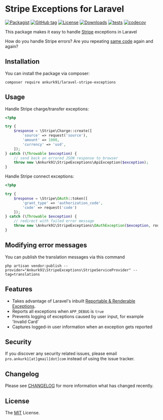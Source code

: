 # Stripe Exceptions for Laravel

[![Packagist](https://badgen.net/packagist/v/ankurk91/laravel-stripe-exceptions)](https://packagist.org/packages/ankurk91/laravel-stripe-exceptions)
[![GitHub tag](https://badgen.net/github/tag/ankurk91/laravel-stripe-exceptions)](https://github.com/ankurk91/laravel-stripe-exceptions/releases)
[![License](https://badgen.net/packagist/license/ankurk91/laravel-stripe-exceptions)](https://packagist.org/packages/ankurk91/laravel-stripe-exceptions)
[![Downloads](https://img.shields.io/packagist/dt/ankurk91/laravel-stripe-exceptions)](https://packagist.org/packages/ankurk91/laravel-stripe-exceptions/stats)
[![tests](https://github.com/ankurk91/laravel-stripe-exceptions/workflows/tests/badge.svg)](https://github.com/ankurk91/laravel-stripe-exceptions/actions)
[![codecov](https://codecov.io/gh/ankurk91/laravel-stripe-exceptions/branch/master/graph/badge.svg)](https://codecov.io/gh/ankurk91/laravel-stripe-exceptions)

This package makes it easy to handle [Stripe](https://github.com/stripe/stripe-php) exceptions in Laravel 

How do you handle Stripe errors? Are you repeating [same code](https://stripe.com/docs/api/errors/handling?lang=php) again and again?

## Installation
You can install the package via composer:
```
composer require ankurk91/laravel-stripe-exceptions
```

## Usage
Handle Stripe charge/transfer exceptions:
```php
<?php

try {
    $response = \Stripe\Charge::create([
        'source' => request('source'),
        'amount' => 1000,
        'currency' => 'usd',
    ]);
} catch (\Throwable $exception) {
    // send back an errored JSON response to browser
    throw new \Ankurk91\StripeExceptions\ApiException($exception);
}
```

Handle Stripe connect exceptions:
```php
<?php

try {
    $response = \Stripe\OAuth::token([
        'grant_type' => 'authorization_code',
        'code' => request('code')
    ]);
} catch (\Throwable $exception) {
    // redirect with failed error message
    throw new \Ankurk91\StripeExceptions\OAuthException($exception, route('stripe.failed'));
}
```

## Modifying error messages
You can publish the translation messages via this command
```
php artisan vendor:publish --provider="Ankurk91\StripeExceptions\StripeServiceProvider" --tag=translations
```

## Features
* Takes advantage of Laravel's inbuilt [Reportable & Renderable Exceptions](https://laravel.com/docs/7.x/errors#renderable-exceptions).
* Reports all exceptions when `APP_DEBUG` is `true`
* Prevents logging of exceptions caused by user input, for example 'Invalid Card'
* Captures logged-in user information when an exception gets reported

## Security
If you discover any security related issues, please email `pro.ankurk1[at]gmail[dot]com` instead of using the issue tracker.

## Changelog
Please see [CHANGELOG](CHANGELOG.md) for more information what has changed recently.

## License
The [MIT](https://opensource.org/licenses/MIT) License.
